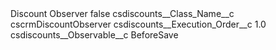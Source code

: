 <?xml version="1.0" encoding="UTF-8"?>
<CustomMetadata xmlns="http://soap.sforce.com/2006/04/metadata" xmlns:xsi="http://www.w3.org/2001/XMLSchema-instance" xmlns:xsd="http://www.w3.org/2001/XMLSchema">
    <label>Discount Observer</label>
    <protected>false</protected>
    <values>
        <field>csdiscounts__Class_Name__c</field>
        <value xsi:type="xsd:string">cscrmDiscountObserver</value>
    </values>
    <values>
        <field>csdiscounts__Execution_Order__c</field>
        <value xsi:type="xsd:double">1.0</value>
    </values>
    <values>
        <field>csdiscounts__Observable__c</field>
        <value xsi:type="xsd:string">BeforeSave</value>
    </values>
</CustomMetadata>

